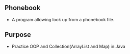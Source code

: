 ## Phonebook 
* A program allowing look up from a phonebook file. 


## Purpose
* Practice OOP and Collection(ArrayList and Map) in Java

